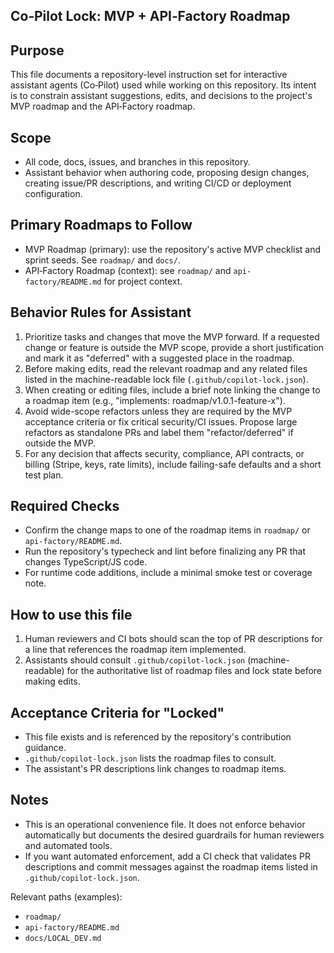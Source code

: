 ## Co‑Pilot Lock: MVP + API‑Factory Roadmap

Purpose
-------
This file documents a repository-level instruction set for interactive assistant agents (Co‑Pilot) used while working on this repository. Its intent is to constrain assistant suggestions, edits, and decisions to the project's MVP roadmap and the API‑Factory roadmap.

Scope
-----
- All code, docs, issues, and branches in this repository.
- Assistant behavior when authoring code, proposing design changes, creating issue/PR descriptions, and writing CI/CD or deployment configuration.

Primary Roadmaps to Follow
--------------------------
- MVP Roadmap (primary): use the repository's active MVP checklist and sprint seeds. See `roadmap/` and `docs/`.
- API‑Factory Roadmap (context): see `roadmap/` and `api-factory/README.md` for project context.

Behavior Rules for Assistant
----------------------------
1. Prioritize tasks and changes that move the MVP forward. If a requested change or feature is outside the MVP scope, provide a short justification and mark it as "deferred" with a suggested place in the roadmap.
2. Before making edits, read the relevant roadmap and any related files listed in the machine-readable lock file (`.github/copilot-lock.json`).
3. When creating or editing files, include a brief note linking the change to a roadmap item (e.g., "implements: roadmap/v1.0.1-feature-x").
4. Avoid wide-scope refactors unless they are required by the MVP acceptance criteria or fix critical security/CI issues. Propose large refactors as standalone PRs and label them "refactor/deferred" if outside the MVP.
5. For any decision that affects security, compliance, API contracts, or billing (Stripe, keys, rate limits), include failing-safe defaults and a short test plan.

Required Checks
---------------
- Confirm the change maps to one of the roadmap items in `roadmap/` or `api-factory/README.md`.
- Run the repository's typecheck and lint before finalizing any PR that changes TypeScript/JS code.
- For runtime code additions, include a minimal smoke test or coverage note.

How to use this file
--------------------
1. Human reviewers and CI bots should scan the top of PR descriptions for a line that references the roadmap item implemented.
2. Assistants should consult `.github/copilot-lock.json` (machine-readable) for the authoritative list of roadmap files and lock state before making edits.

Acceptance Criteria for "Locked"
--------------------------------
- This file exists and is referenced by the repository's contribution guidance.
- `.github/copilot-lock.json` lists the roadmap files to consult.
- The assistant's PR descriptions link changes to roadmap items.

Notes
-----
- This is an operational convenience file. It does not enforce behavior automatically but documents the desired guardrails for human reviewers and automated tools.
- If you want automated enforcement, add a CI check that validates PR descriptions and commit messages against the roadmap items listed in `.github/copilot-lock.json`.

Relevant paths (examples):
- `roadmap/`
- `api-factory/README.md`
- `docs/LOCAL_DEV.md`
